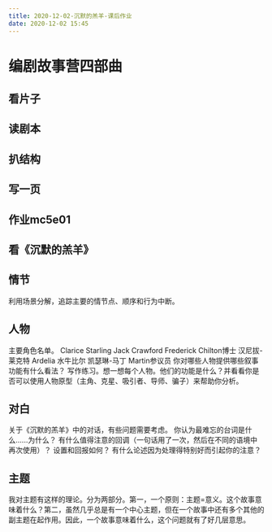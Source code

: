 ```yaml
---
title: 2020-12-02-沉默的羔羊-课后作业
date: 2020-12-02 15:45
---
```



# 编剧故事营四部曲

## 看片子
## 读剧本
## 扒结构
## 写一页

## 作业mc5e01

## 看《沉默的羔羊》

## 情节

利用场景分解，追踪主要的情节点、顺序和行为中断。

## 人物

主要角色名单。
Clarice Starling
Jack Crawford
Frederick Chilton博士
汉尼拔-莱克特
Ardelia
水牛比尔
凯瑟琳-马丁
Martin参议员
你对哪些人物提供哪些叙事功能有什么看法？
写作练习。想一想每个人物。他们的功能是什么？并看看你是否可以使用人物原型（主角、克星、吸引者、导师、骗子）来帮助你分析。

## 对白

关于《沉默的羔羊》中的对话，有些问题需要考虑。
你认为最难忘的台词是什么......为什么？
有什么值得注意的回调（一句话用了一次，然后在不同的语境中再次使用）？
设置和回报如何？
有什么论述因为处理得特别好而引起你的注意？

## 主题

我对主题有这样的理论。分为两部分。第一，一个原则：主题=意义。这个故事意味着什么？第二，虽然几乎总是有一个中心主题，但在一个故事中还有多个其他的副主题在起作用。因此，一个故事意味着什么，这个问题就有了好几层意思。



